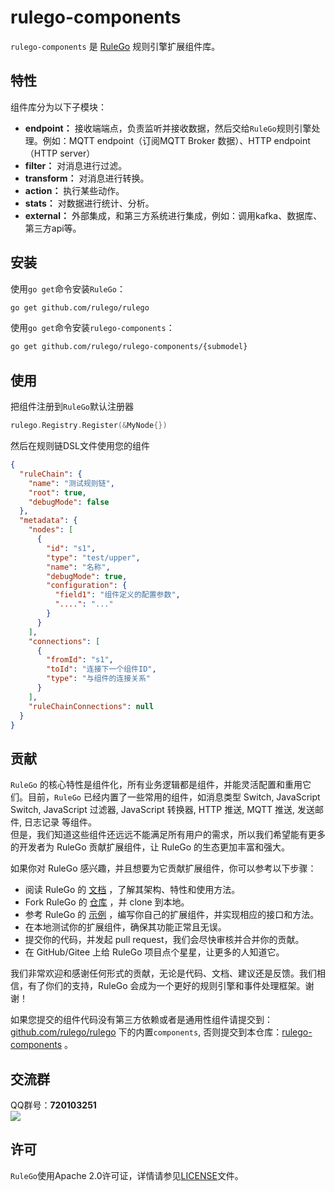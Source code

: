 # rulego-components

`rulego-components` 是 [RuleGo](https://github.com/rulego/rulego) 规则引擎扩展组件库。

## 特性
组件库分为以下子模块：
* **endpoint：** 接收端端点，负责监听并接收数据，然后交给`RuleGo`规则引擎处理。例如：MQTT endpoint（订阅MQTT Broker 数据）、HTTP endpoint（HTTP server）
* **filter：** 对消息进行过滤。
* **transform：** 对消息进行转换。
* **action：** 执行某些动作。
* **stats：** 对数据进行统计、分析。
* **external：** 外部集成，和第三方系统进行集成，例如：调用kafka、数据库、第三方api等。

## 安装

使用`go get`命令安装`RuleGo`：

```bash
go get github.com/rulego/rulego
```

使用`go get`命令安装`rulego-components`：

```bash
go get github.com/rulego/rulego-components/{submodel}
```


## 使用

把组件注册到`RuleGo`默认注册器
```go
rulego.Registry.Register(&MyNode{})
```

然后在规则链DSL文件使用您的组件
```json
{
  "ruleChain": {
    "name": "测试规则链",
    "root": true,
    "debugMode": false
  },
  "metadata": {
    "nodes": [
      {
        "id": "s1",
        "type": "test/upper",
        "name": "名称",
        "debugMode": true,
        "configuration": {
          "field1": "组件定义的配置参数",
          "....": "..."
        }
      }
    ],
    "connections": [
      {
        "fromId": "s1",
        "toId": "连接下一个组件ID",
        "type": "与组件的连接关系"
      }
    ],
    "ruleChainConnections": null
  }
}
```

## 贡献

`RuleGo` 的核心特性是组件化，所有业务逻辑都是组件，并能灵活配置和重用它们。目前，`RuleGo` 已经内置了一些常用的组件，如消息类型 Switch, JavaScript Switch, JavaScript 过滤器, JavaScript 转换器, HTTP 推送, MQTT 推送, 发送邮件, 日志记录 等组件。      
但是，我们知道这些组件还远远不能满足所有用户的需求，所以我们希望能有更多的开发者为 RuleGo 贡献扩展组件，让 RuleGo 的生态更加丰富和强大。     

如果你对 RuleGo 感兴趣，并且想要为它贡献扩展组件，你可以参考以下步骤：

- 阅读 RuleGo 的 [文档](https://github.com/rulego/rulego) ，了解其架构、特性和使用方法。
- Fork RuleGo 的 [仓库](https://github.com/rulego/rulego) ，并 clone 到本地。
- 参考 RuleGo 的 [示例](https://github.com/rulego/rulego/tree/main/components) ，编写你自己的扩展组件，并实现相应的接口和方法。
- 在本地测试你的扩展组件，确保其功能正常且无误。
- 提交你的代码，并发起 pull request，我们会尽快审核并合并你的贡献。
- 在 GitHub/Gitee 上给 RuleGo 项目点个星星，让更多的人知道它。

我们非常欢迎和感谢任何形式的贡献，无论是代码、文档、建议还是反馈。我们相信，有了你们的支持，RuleGo 会成为一个更好的规则引擎和事件处理框架。谢谢！

如果您提交的组件代码没有第三方依赖或者是通用性组件请提交到：[github.com/rulego/rulego](https://github.com/rulego/rulego) 下的内置`components`,
否则提交到本仓库：[rulego-components](https://github.com/rulego/rulego-components) 。

## 交流群

QQ群号：**720103251**     
<img src="https://gitee.com/rulego/rulego/raw/main/doc/imgs/qq.png">

## 许可

`RuleGo`使用Apache 2.0许可证，详情请参见[LICENSE](LICENSE)文件。